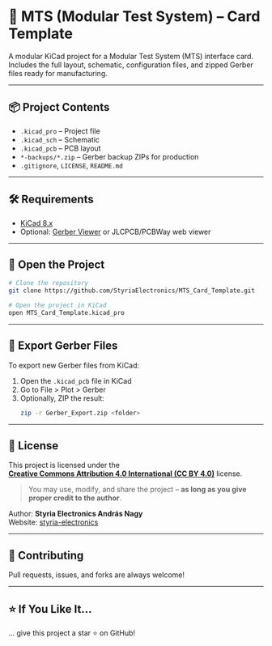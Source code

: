 # 🧩 MTS (Modular Test System) – Card Template

A modular KiCad project for a Modular Test System (MTS) interface card.  
Includes the full layout, schematic, configuration files, and zipped Gerber files ready for manufacturing.

---

## 📦 Project Contents

- `.kicad_pro` – Project file
- `.kicad_sch` – Schematic
- `.kicad_pcb` – PCB layout
- `*-backups/*.zip` – Gerber backup ZIPs for production
- `.gitignore`, `LICENSE`, `README.md`

---

## 🛠 Requirements

- [KiCad 8.x](https://www.kicad.org/)
- Optional: [Gerber Viewer](https://gerbv.geda-project.org/) or JLCPCB/PCBWay web viewer

---

## 🚀 Open the Project

```bash
# Clone the repository
git clone https://github.com/StyriaElectronics/MTS_Card_Template.git

# Open the project in KiCad
open MTS_Card_Template.kicad_pro
```

---

## 🧪 Export Gerber Files

To export new Gerber files from KiCad:

1. Open the `.kicad_pcb` file in KiCad
2. Go to File > Plot > Gerber
3. Optionally, ZIP the result:
   ```bash
   zip -r Gerber_Export.zip <folder>
   ```

---

## 📃 License

This project is licensed under the  
**[Creative Commons Attribution 4.0 International (CC BY 4.0)](https://creativecommons.org/licenses/by/4.0/)** license.

> You may use, modify, and share the project – **as long as you give proper credit to the author**.

Author: **Styria Electronics András Nagy**  
Website: [styria-electronics](https://styria-electronics.at)

---

## 🤝 Contributing

Pull requests, issues, and forks are always welcome!

---

## ⭐️ If You Like It...

... give this project a star ⭐️ on GitHub!
